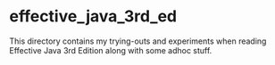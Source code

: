 # effective_java_3rd_ed
This directory contains my trying-outs and experiments when reading Effective Java 3rd Edition along with some adhoc stuff.
